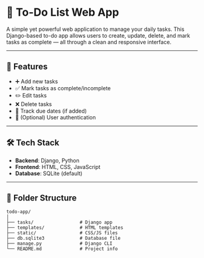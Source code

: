 # 📝 To-Do List Web App

A simple yet powerful web application to manage your daily tasks. This Django-based to-do app allows users to create, update, delete, and mark tasks as complete — all through a clean and responsive interface.

---

## 🚀 Features

- ➕ Add new tasks
- ✅ Mark tasks as complete/incomplete
- ✏️ Edit tasks
- ❌ Delete tasks
- 📅 Track due dates (if added)
- 🔐 (Optional) User authentication

---

## 🛠️ Tech Stack

- **Backend**: Django, Python
- **Frontend**: HTML, CSS, JavaScript
- **Database**: SQLite (default)

---

## 📂 Folder Structure

```plaintext
todo-app/
│
├── tasks/                 # Django app
├── templates/             # HTML templates
├── static/                # CSS/JS files
├── db.sqlite3             # Database file
├── manage.py              # Django CLI
└── README.md              # Project info
